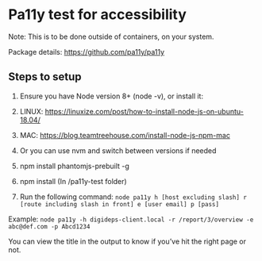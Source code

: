 # Pa11y test for accessibility

Note: This is to be done outside of containers, on your system.

Package details: https://github.com/pa11y/pa11y

## Steps to setup

1. Ensure you have Node version 8+ (node -v), or install it:

2. LINUX: https://linuxize.com/post/how-to-install-node-js-on-ubuntu-18.04/

3. MAC: https://blog.teamtreehouse.com/install-node-js-npm-mac

4. Or you can use nvm and switch between versions if needed

5. npm install phantomjs-prebuilt -g

6. npm install (In /pa11y-test folder)

7. Run the following command: `node pa11y h [host excluding slash] r [route including slash in front] e [user email] p [pass]`

Example: `node pa11y -h digideps-client.local -r /report/3/overview -e abc@def.com -p Abcd1234`

You can view the title in the output to know if you’ve hit the right page or not.
